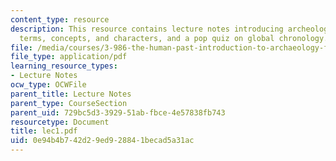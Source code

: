 ```yaml
---
content_type: resource
description: This resource contains lecture notes introducing archeology through key
  terms, concepts, and characters, and a pop quiz on global chronology.
file: /media/courses/3-986-the-human-past-introduction-to-archaeology-fall-2006/0e94b4b742d29ed928841becad5a31ac_lec1.pdf
file_type: application/pdf
learning_resource_types:
- Lecture Notes
ocw_type: OCWFile
parent_title: Lecture Notes
parent_type: CourseSection
parent_uid: 729bc5d3-3929-51ab-fbce-4e57838fb743
resourcetype: Document
title: lec1.pdf
uid: 0e94b4b7-42d2-9ed9-2884-1becad5a31ac
---
```


